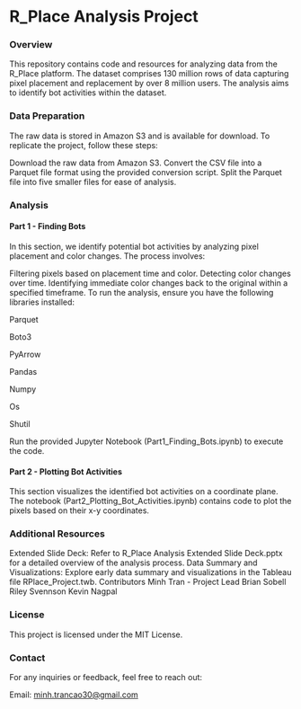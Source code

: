 # R_Place Analysis Project


### Overview
This repository contains code and resources for analyzing data from the R_Place platform. The dataset comprises 130 million rows of data capturing pixel placement and replacement by over 8 million users. The analysis aims to identify bot activities within the dataset.

### Data Preparation
The raw data is stored in Amazon S3 and is available for download. To replicate the project, follow these steps:

Download the raw data from Amazon S3.
Convert the CSV file into a Parquet file format using the provided conversion script.
Split the Parquet file into five smaller files for ease of analysis.

### Analysis
#### Part 1 - Finding Bots
In this section, we identify potential bot activities by analyzing pixel placement and color changes. The process involves:

Filtering pixels based on placement time and color.
Detecting color changes over time.
Identifying immediate color changes back to the original within a specified timeframe.
To run the analysis, ensure you have the following libraries installed:

Parquet

Boto3

PyArrow

Pandas

Numpy

Os

Shutil

Run the provided Jupyter Notebook (Part1_Finding_Bots.ipynb) to execute the code.

#### Part 2 - Plotting Bot Activities
This section visualizes the identified bot activities on a coordinate plane. The notebook (Part2_Plotting_Bot_Activities.ipynb) contains code to plot the pixels based on their x-y coordinates.

### Additional Resources
Extended Slide Deck: Refer to R_Place Analysis Extended Slide Deck.pptx for a detailed overview of the analysis process.
Data Summary and Visualizations: Explore early data summary and visualizations in the Tableau file RPlace_Project.twb.
Contributors
Minh Tran - Project Lead
Brian Sobell
Riley Svennson
Kevin Nagpal

### License
This project is licensed under the MIT License.

### Contact
For any inquiries or feedback, feel free to reach out:

Email: minh.trancao30@gmail.com
